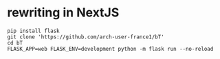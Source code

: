 # rewriting in NextJS





```
pip install flask
git clone 'https://github.com/arch-user-france1/bT'
cd bT
FLASK_APP=web FLASK_ENV=development python -m flask run --no-reload
````
